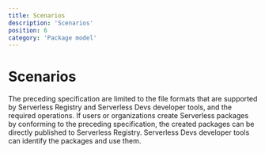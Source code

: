 ```yaml
---
title: Scenarios
description: 'Scenarios'
position: 6
category: 'Package model'
---
```


# Scenarios

The preceding specification are limited to the file formats that are supported by Serverless Registry and Serverless Devs developer tools, and the required operations. If users or organizations create Serverless packages by conforming to the preceding specification, the created packages can be directly published to Serverless Registry. Serverless Devs developer tools can identify the packages and use them. 